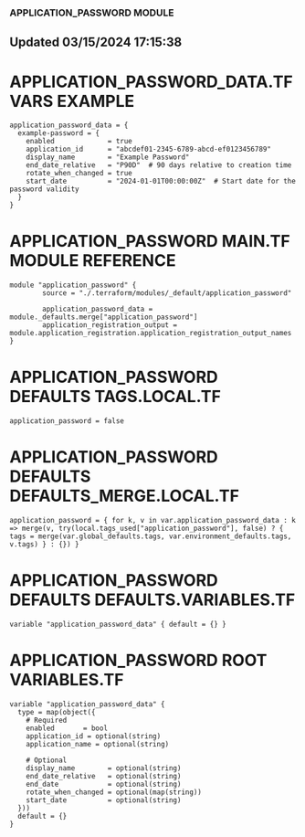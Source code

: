 ### APPLICATION_PASSWORD MODULE
## Updated 03/15/2024 17:15:38

# APPLICATION_PASSWORD_DATA.TFVARS EXAMPLE
```
application_password_data = {
  example-password = {
    enabled             = true
    application_id      = "abcdef01-2345-6789-abcd-ef0123456789"
    display_name        = "Example Password"
    end_date_relative   = "P90D"  # 90 days relative to creation time
    rotate_when_changed = true
    start_date          = "2024-01-01T00:00:00Z"  # Start date for the password validity
  }
}
```

# APPLICATION_PASSWORD MAIN.TF MODULE REFERENCE
```
module "application_password" {
        source = "./.terraform/modules/_default/application_password"

        application_password_data = module._defaults.merge["application_password"]
        application_registration_output = module.application_registration.application_registration_output_names
}
```

# APPLICATION_PASSWORD DEFAULTS TAGS.LOCAL.TF
```
application_password = false
```

# APPLICATION_PASSWORD DEFAULTS DEFAULTS_MERGE.LOCAL.TF
```
application_password = { for k, v in var.application_password_data : k => merge(v, try(local.tags_used["application_password"], false) ? { tags = merge(var.global_defaults.tags, var.environment_defaults.tags, v.tags) } : {}) }
```

# APPLICATION_PASSWORD DEFAULTS DEFAULTS.VARIABLES.TF
```
variable "application_password_data" { default = {} }
```

# APPLICATION_PASSWORD ROOT VARIABLES.TF
```
variable "application_password_data" {
  type = map(object({
    # Required
    enabled       = bool
    application_id = optional(string)
    application_name = optional(string)

    # Optional
    display_name        = optional(string)
    end_date_relative   = optional(string)
    end_date            = optional(string)
    rotate_when_changed = optional(map(string))
    start_date          = optional(string)
  }))
  default = {}
}
```
